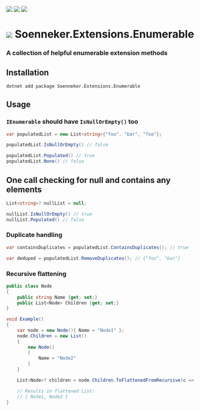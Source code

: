 [![](https://img.shields.io/nuget/v/Soenneker.Extensions.Enumerable.svg?style=for-the-badge)](https://www.nuget.org/packages/Soenneker.Extensions.Enumerable/)
[![](https://img.shields.io/github/actions/workflow/status/soenneker/soenneker.extensions.enumerable/publish-package.yml?style=for-the-badge)](https://github.com/soenneker/soenneker.extensions.enumerable/actions/workflows/publish-package.yml)
[![](https://img.shields.io/nuget/dt/Soenneker.Extensions.Enumerable.svg?style=for-the-badge)](https://www.nuget.org/packages/Soenneker.Extensions.Enumerable/)

# ![](https://user-images.githubusercontent.com/4441470/224455560-91ed3ee7-f510-4041-a8d2-3fc093025112.png) Soenneker.Extensions.Enumerable
### A collection of helpful enumerable extension methods

## Installation

```
dotnet add package Soenneker.Extensions.Enumerable
```

## Usage

### `IEnumerable` should have `IsNullOrEmpty()` too

```csharp
var populatedList = new List<string>{"foo", "bar", "foo"};

populatedList.IsNullOrEmpty() // false

populatedList.Populated() // true
populatedList.None() // false
```

## One call checking for null and contains any elements

```csharp
List<string>? nullList = null;

nullList.IsNullOrEmpty() // true
nullList.Populated() // false
```

### Duplicate handling

```csharp
var containsDuplicates = populatedList.ContainsDuplicates(); // true

var deduped = populatedList.RemoveDuplicates(); // {"foo", "bar"}
```

### Recursive flattening

```csharp
public class Node 
{
    public string Name {get; set;}
    public List<Node> Children {get; set;}
}

void Example()
{
    var node = new Node(){ Name = "Node1" };
    node.Children = new List()
    {
        new Node() 
        {
            Name = "Node2"
        }
    }

    List<Node>? children = node.Children.ToFlattenedFromRecursive(c => c.Children);

    // Results in flattened List:
    // { Node1, Node2 }
}
```
